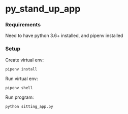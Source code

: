 # py_stand_up_app

### Requirements ###

Need to have python 3.6+ installed, and pipenv installed


### Setup ###

Create virtual env:

```
pipenv install

```

Run virtual env:

```
pipenv shell
```

Run program:

```
python sitting_app.py

